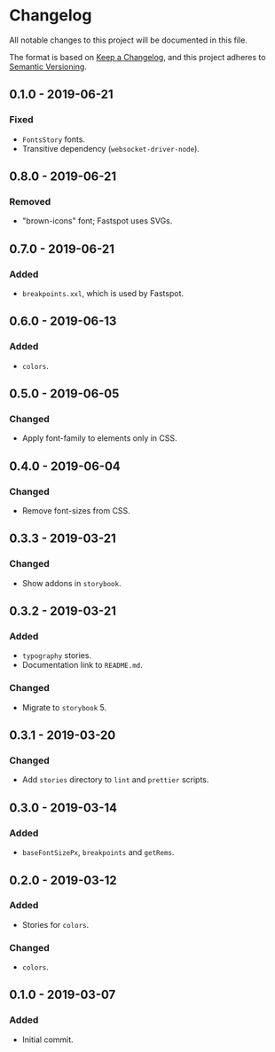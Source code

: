 # Changelog

All notable changes to this project will be documented in this file.

The format is based on [Keep a Changelog](https://keepachangelog.com/en/1.0.0/),
and this project adheres to [Semantic Versioning](https://semver.org/spec/v2.0.0.html).

## 0.1.0 - 2019-06-21

### Fixed

- `FontsStory` fonts.
- Transitive dependency (`websocket-driver-node`).

## 0.8.0 - 2019-06-21

### Removed

- "brown-icons" font; Fastspot uses SVGs.

## 0.7.0 - 2019-06-21

### Added

- `breakpoints.xxl`, which is used by Fastspot.

## 0.6.0 - 2019-06-13

### Added

- `colors`.

## 0.5.0 - 2019-06-05

### Changed

- Apply font-family to elements only in CSS.

## 0.4.0 - 2019-06-04

### Changed

- Remove font-sizes from CSS.

## 0.3.3 - 2019-03-21

### Changed

- Show addons in `storybook`.

## 0.3.2 - 2019-03-21

### Added

- `typography` stories.
- Documentation link to `README.md`.

### Changed

- Migrate to `storybook` 5.

## 0.3.1 - 2019-03-20

### Changed

- Add `stories` directory to `lint` and `prettier` scripts.

## 0.3.0 - 2019-03-14

### Added

- `baseFontSizePx`, `breakpoints` and `getRems`.

## 0.2.0 - 2019-03-12

### Added

- Stories for `colors`.

### Changed

- `colors`.

## 0.1.0 - 2019-03-07

### Added

- Initial commit.
